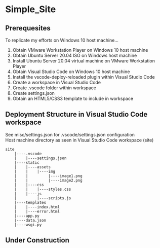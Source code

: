 # Simple_Site

## Prerequesites

To replicate my efforts on Windows 10 host machine...
1. Obtain VMware Workstation Player on Windows 10 host machine
2. Obtain Ubuntu Server 20.04 ISO on Windows host machine
3. Install Ubuntu Server 20.04 virtual machine on VMware Workstation Player
4. Obtain Visual Studio Code on Windows 10 host machine
5. Install the vscode-deploy-reloaded plugin within Visual Studio Code
6. Create a workspace in Visual Studio Code
7. Create .vscode folder within workspace
8. Create settings.json
9. Obtain an HTML5/CSS3 template to include in workspace

## Deployment Structure in Visual Studio Code workspace

See misc/settings.json for .vscode/settings.json configuration\
Host machine directory as seen in Visual Studio Code workspace (site)
```
site
    |----.vscode
    |    |----settings.json
    |----static
    |    |----assets
    |    |    |----img
    |    |         |----image1.png
    |    |         |----image2.png
    |    |----css
    |    |    |----styles.css
    |    |----js
    |         |----scripts.js
    |----templates
    |    |----index.html
    |    |----error.html
    |----app.py
    |----data.json
    |----wsgi.py
```

## Under Construction
